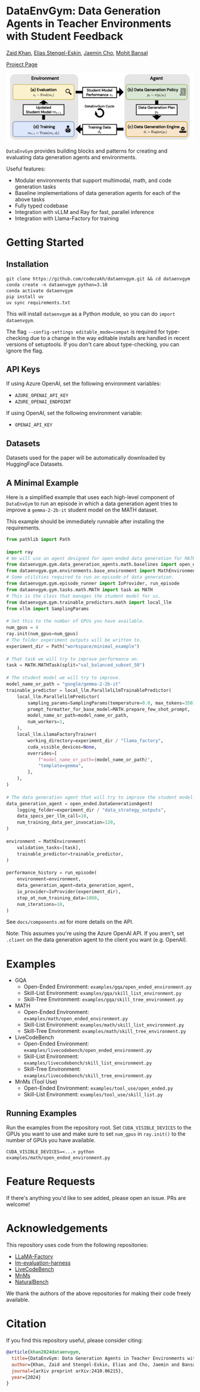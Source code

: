 # DataEnvGym: Data Generation Agents in Teacher Environments with Student Feedback
[Zaid Khan](https://zaidkhan.me/), [Elias Stengel-Eskin](https://esteng.github.io/), [Jaemin Cho](https://j-min.io/), [Mohit Bansal](https://www.cs.unc.edu/~mbansal/)

[Project Page](https://dataenvgym.github.io/)

![DataEnvGym Teaser](assets/dataenv_gym_teaser.png)

`DataEnvGym` provides building blocks and patterns for creating and evaluating data generation agents and environments.

Useful features:
- Modular environments that support multimodal, math, and code generation tasks
- Baseline implementations of data generation agents for each of the above tasks
- Fully typed codebase
- Integration with vLLM and Ray for fast, parallel inference
- Integration with Llama-Factory for training

# Getting Started

## Installation

```shell
git clone https://github.com/codezakh/dataenvgym.git && cd dataenvgym
conda create -n dataenvgym python=3.10
conda activate dataenvgym
pip install uv
uv sync requirements.txt
```
This will install `dataenvgym` as a Python module, so you can do `import dataenvgym`.

The flag `--config-settings editable_mode=compat` is required for type-checking due to a change in the way editable installs are handled in recent versions of setuptools.
If you don't care about type-checking, you can ignore the flag.

## API Keys
If using Azure OpenAI, set the following environment variables:
- `AZURE_OPENAI_API_KEY`
- `AZURE_OPENAI_ENDPOINT`

If using OpenAI, set the following environment variable:
- `OPENAI_API_KEY`

## Datasets
Datasets used for the paper will be automatically downloaded by HuggingFace Datasets.

## A Minimal Example
Here is a simplified example that uses each high-level component of `DataEnvGym` to run an episode in which a data generation agent tries to improve a `gemma-2-2b-it` student model on the MATH dataset.

This example should be immediately runnable after installing the requirements.   

```python
from pathlib import Path

import ray
# We will use an agent designed for open-ended data generation for MATH.
from dataenvgym.gym.data_generation_agents.math.baselines import open_ended
from dataenvgym.gym.environments.base_environment import MathEnvironment
# Some utilities required to run an episode of data generation.
from dataenvgym.gym.episode_runner import IoProvider, run_episode
from dataenvgym.gym.tasks.math.MATH import task as MATH
# This is the class that manages the student model for us.
from dataenvgym.gym.trainable_predictors.math import local_llm
from vllm import SamplingParams

# Set this to the number of GPUs you have available.
num_gpus = 4
ray.init(num_gpus=num_gpus)
# The folder experiment outputs will be written to.
experiment_dir = Path("workspace/minimal_example")

# That task we will try to improve performance on.
task = MATH.MATHTask(split="val_balanced_subset_50")

# The student model we will try to improve.
model_name_or_path = "google/gemma-2-2b-it"
trainable_predictor = local_llm.ParallelLlmTrainablePredictor(
    local_llm.ParallelLlmPredictor(
        sampling_params=SamplingParams(temperature=0.0, max_tokens=350),
        prompt_formatter_for_base_model=MATH.prepare_few_shot_prompt,
        model_name_or_path=model_name_or_path,
        num_workers=1,
    ),
    local_llm.LlamaFactoryTrainer(
        working_directory=experiment_dir / "llama_factory",
        cuda_visible_devices=None,
        overrides=[
            f"model_name_or_path={model_name_or_path}",
            "template=gemma",
        ],
    ),
)

# The data generation agent that will try to improve the student model.
data_generation_agent = open_ended.DataGenerationAgent(
    logging_folder=experiment_dir / "data_strategy_outputs",
    data_specs_per_llm_call=10,
    num_training_data_per_invocation=120,
)

environment = MathEnvironment(
    validation_tasks=[task],
    trainable_predictor=trainable_predictor,
)

performance_history = run_episode(
    environment=environment,
    data_generation_agent=data_generation_agent,
    io_provider=IoProvider(experiment_dir),
    stop_at_num_training_data=1000,
    num_iterations=10,
)
```
See `docs/components.md` for more details on the API.

Note: This assumes you're using the Azure OpenAI API. If you aren't, set `.client` on the data generation agent to the client you want (e.g. OpenAI).

# Examples
- GQA
    - Open-Ended Environment: `examples/gqa/open_ended_environment.py`
    - Skill-List Environment: `examples/gqa/skill_list_environment.py`
    - Skill-Tree Environment: `examples/gqa/skill_tree_environment.py`
- MATH
    - Open-Ended Environment: `examples/math/open_ended_environment.py`
    - Skill-List Environment: `examples/math/skill_list_environment.py`
    - Skill-Tree Environment: `examples/math/skill_tree_environment.py`
- LiveCodeBench
    - Open-Ended Environment: `examples/livecodebench/open_ended_environment.py`
    - Skill-List Environment: `examples/livecodebench/skill_list_environment.py`
    - Skill-Tree Environment: `examples/livecodebench/skill_tree_environment.py`
- MnMs (Tool Use)
    - Open-Ended Environment: `examples/tool_use/open_ended.py`
    - Skill-List Environment: `examples/tool_use/skill_list.py`

## Running Examples
Run the examples from the repository root. Set `CUDA_VISIBLE_DEVICES` to the GPUs you want to use and make sure to set `num_gpus` in `ray.init()` to the number of GPUs you have available.

```shell
CUDA_VISIBLE_DEVICES=<...> python examples/math/open_ended_environment.py
```

# Feature Requests
If there's anything you'd like to see added, please open an issue. PRs are welcome!

# Acknowledgements
This repository uses code from the following repositories:
- [LLaMA-Factory](https://github.com/hiyouga/LLaMA-Factory)
- [lm-evaluation-harness](https://github.com/EleutherAI/lm-evaluation-harness)
- [LiveCodeBench](https://github.com/LiveCodeBench/LiveCodeBench)
- [MnMs](https://github.com/RAIVNLab/mnms)
- [NaturalBench](https://github.com/Baiqi-Li/NaturalBench)

We thank the authors of the above repositories for making their code freely available.

# Citation
If you find this repository useful, please consider citing:
```bibtex
@article{khan2024dataenvgym,
  title={DataEnvGym: Data Generation Agents in Teacher Environments with Student Feedback},
  author={Khan, Zaid and Stengel-Eskin, Elias and Cho, Jaemin and Bansal, Mohit},
  journal={arXiv preprint arXiv:2410.06215},
  year={2024}
}
```